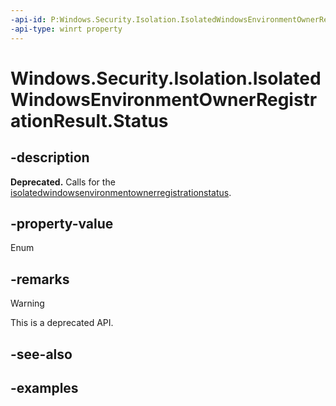 ```yaml
---
-api-id: P:Windows.Security.Isolation.IsolatedWindowsEnvironmentOwnerRegistrationResult.Status
-api-type: winrt property
---
```


<!-- Property syntax.
public IsolatedWindowsEnvironmentOwnerRegistrationStatus Status { get; }
-->

# Windows.Security.Isolation.IsolatedWindowsEnvironmentOwnerRegistrationResult.Status

## -description

**Deprecated.** Calls for the [isolatedwindowsenvironmentownerregistrationstatus](isolatedwindowsenvironmentownerregistrationstatus.md).

## -property-value

Enum

## -remarks

> [!WARNING]
> This is a deprecated API.

## -see-also

## -examples
